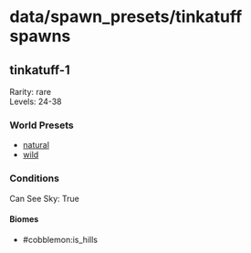 # data/spawn_presets/tinkatuff spawns  
  
## tinkatuff-1  
Rarity: rare  
Levels: 24-38  
  
### World Presets  
* [natural](/data/world_presets/natural.md)  
* [wild](/data/world_presets/wild.md)  
  
### Conditions  
Can See Sky: True  
  
#### Biomes  
  * #cobblemon:is_hills
  
